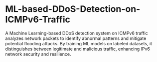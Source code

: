 # ML-based-DDoS-Detection-on-ICMPv6-Traffic
A Machine Learning-based DDoS detection system on ICMPv6 traffic analyzes network packets to identify abnormal patterns and mitigate potential flooding attacks. By training ML models on labeled datasets, it distinguishes between legitimate and malicious traffic, enhancing IPv6 network security and resilience.
